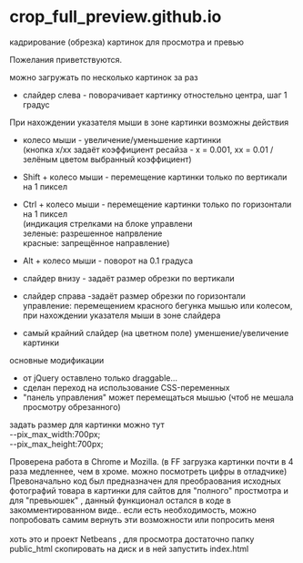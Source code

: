 # crop_full_preview.github.io
кадрирование (обрезка) картинок для просмотра и превью

Пожелания приветствуются.

можно загружать по несколько картинок за раз<br>

- слайдер слева - поворачивает картинку отностельно центра, шаг 1 градус<br>

При нахождении указателя мыши в зоне картинки возможны действия<br>
- колесо мыши - увеличение/уменьшение картинки<br>
 (кнопка x/xx задаёт коэффициент ресайза  - x = 0.001, хх = 0.01 / зелёным цветом выбранный коэффициент)
- Shift + колесо мыши - перемещение картинки только по вертикали на 1 пиксел
- Ctrl + колесо мыши - перемещение картинки только по горизонтали на 1 пиксел<br>
(индикация стрелками на блоке управлени<br>
  зеленые: разрешенное напрвление<br>
  красные: запрещённое направление)
  
 - Alt + колесо мыши - поворот на 0.1 градуса

- слайдер внизу - задаёт размер обрезки по вертикали
- слайдер справа -задаёт размер обрезки по горизонтали<br>
  управление: перемещением красного бегунка мышью или колесом, при нахождении указателя мыши в зоне слайдера
  
- самый крайний слайдер (на цветном поле) уменшение/увеличение картинки

основные модификации
- от jQuery оставлено только draggable...
- сделан переход на использование CSS-переменных
- "панель управления" может перемещаться мышью (чтоб не мешала просмотру обрезанного)

задать размер для картинки можно тут<br>
   --pix_max_width:700px;<br>
   --pix_max_height:700px;<br>

Проверена работа в Chrome и Mozilla.
(в FF загрузка картинки почти в 4 раза медленнее, чем в хроме. можно посмотреть цифры в отладчике)<br>
Превоначально код был предназначен для преобраования исходных фотографий товара в картинки для сайтов
для "полного" простмотра и для "превьюшек" , данный функционал остался в коде в закомментированном виде..
если есть необходимость, можно попробовать самим вернуть эти возможности или попросить меня 
<br><br>
хоть это и проект Netbeans , для просмотра достаточно папку public_html скопировать на диск и в ней запустить index.html
